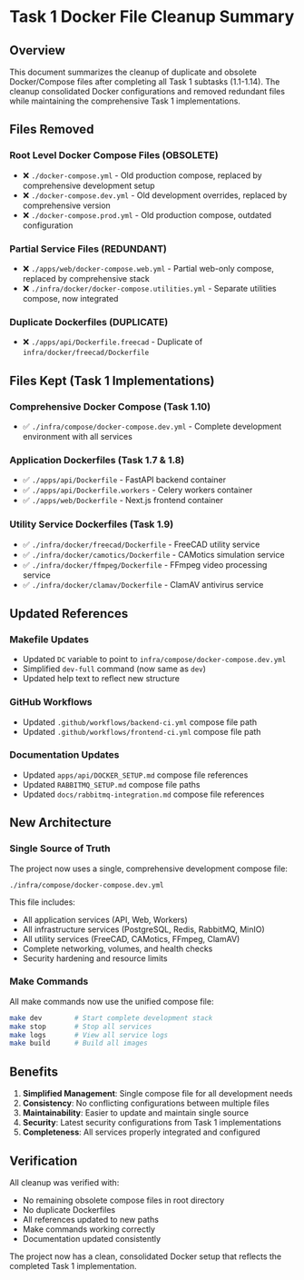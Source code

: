 # Task 1 Docker File Cleanup Summary

## Overview

This document summarizes the cleanup of duplicate and obsolete Docker/Compose files after completing all Task 1 subtasks (1.1-1.14). The cleanup consolidated Docker configurations and removed redundant files while maintaining the comprehensive Task 1 implementations.

## Files Removed

### Root Level Docker Compose Files (OBSOLETE)
- ❌ `./docker-compose.yml` - Old production compose, replaced by comprehensive development setup
- ❌ `./docker-compose.dev.yml` - Old development overrides, replaced by comprehensive version
- ❌ `./docker-compose.prod.yml` - Old production compose, outdated configuration

### Partial Service Files (REDUNDANT)
- ❌ `./apps/web/docker-compose.web.yml` - Partial web-only compose, replaced by comprehensive stack
- ❌ `./infra/docker/docker-compose.utilities.yml` - Separate utilities compose, now integrated

### Duplicate Dockerfiles (DUPLICATE)
- ❌ `./apps/api/Dockerfile.freecad` - Duplicate of `infra/docker/freecad/Dockerfile`

## Files Kept (Task 1 Implementations)

### Comprehensive Docker Compose (Task 1.10)
- ✅ `./infra/compose/docker-compose.dev.yml` - Complete development environment with all services

### Application Dockerfiles (Task 1.7 & 1.8)
- ✅ `./apps/api/Dockerfile` - FastAPI backend container
- ✅ `./apps/api/Dockerfile.workers` - Celery workers container
- ✅ `./apps/web/Dockerfile` - Next.js frontend container

### Utility Service Dockerfiles (Task 1.9)
- ✅ `./infra/docker/freecad/Dockerfile` - FreeCAD utility service
- ✅ `./infra/docker/camotics/Dockerfile` - CAMotics simulation service
- ✅ `./infra/docker/ffmpeg/Dockerfile` - FFmpeg video processing service
- ✅ `./infra/docker/clamav/Dockerfile` - ClamAV antivirus service

## Updated References

### Makefile Updates
- Updated `DC` variable to point to `infra/compose/docker-compose.dev.yml`
- Simplified `dev-full` command (now same as `dev`)
- Updated help text to reflect new structure

### GitHub Workflows
- Updated `.github/workflows/backend-ci.yml` compose file path
- Updated `.github/workflows/frontend-ci.yml` compose file path

### Documentation Updates
- Updated `apps/api/DOCKER_SETUP.md` compose file references
- Updated `RABBITMQ_SETUP.md` compose file paths
- Updated `docs/rabbitmq-integration.md` compose file references

## New Architecture

### Single Source of Truth
The project now uses a single, comprehensive development compose file:
```
./infra/compose/docker-compose.dev.yml
```

This file includes:
- All application services (API, Web, Workers)
- All infrastructure services (PostgreSQL, Redis, RabbitMQ, MinIO)
- All utility services (FreeCAD, CAMotics, FFmpeg, ClamAV)
- Complete networking, volumes, and health checks
- Security hardening and resource limits

### Make Commands
All make commands now use the unified compose file:
```bash
make dev        # Start complete development stack
make stop       # Stop all services
make logs       # View all service logs
make build      # Build all images
```

## Benefits

1. **Simplified Management**: Single compose file for all development needs
2. **Consistency**: No conflicting configurations between multiple files
3. **Maintainability**: Easier to update and maintain single source
4. **Security**: Latest security configurations from Task 1 implementations
5. **Completeness**: All services properly integrated and configured

## Verification

All cleanup was verified with:
- No remaining obsolete compose files in root directory
- No duplicate Dockerfiles
- All references updated to new paths
- Make commands working correctly
- Documentation updated consistently

The project now has a clean, consolidated Docker setup that reflects the completed Task 1 implementation.